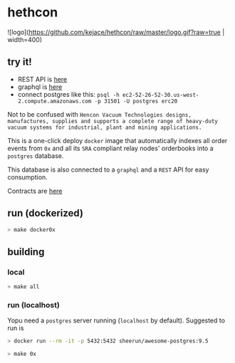# hethcon

![logo](https://github.com/kejace/hethcon/raw/master/logo.gif?raw=true | width=400)

## try it!

+ REST API is [here](http://petstore.swagger.io/?url=http://ec2-52-26-52-30.us-west-2.compute.amazonaws.com:31502/)
+ graphql is [here](http://ec2-52-26-52-30.us-west-2.compute.amazonaws.com:31500/graphiql?query={%20allOrders%20{%20edges%20{%20node%20{%20exchangeorderExchangeContractAddress%20exchangeorderMaker%20exchangeorderTaker%20exchangeorderMakerTokenAddress%20exchangeorderTakerTokenAddress%20exchangeorderMakerTokenAmount%20exchangeorderTakerTokenAmount%20exchangeorderMakerFee%20exchangeorderTakerFee%20exchangeorderFeeRecipient%20exchangeorderExpirationUnixTimestampSec%20}%20}%20}%20})
+ connect postgres like this: `psql -h ec2-52-26-52-30.us-west-2.compute.amazonaws.com -p 31501 -U postgres erc20`

Not to be confused with `Hencon Vacuum Technologies designs, manufactures, supplies and supports a complete range of heavy-duty vacuum systems for industrial, plant and mining applications.`


This is a one-click deploy `docker` image that automatically indexes all order events from `0x` and all its `SRA` compliant relay nodes' orderbooks into a `postgres` database.

This database is also connected to a `graphql` and a `REST` API for easy consumption.

Contracts are [here](https://0xproject.com/wiki#Deployed-Addresses)

## run (dockerized)
```bash
> make docker0x
```

## building

### local
```bash
> make all
```

### run (localhost)

Yopu need a `postgres` server running (`localhost` by default). Suggested to run is
```bash
> docker run --rm -it -p 5432:5432 sheerun/awesome-postgres:9.5
```

```bash
> make 0x
```
